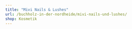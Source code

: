 ```yaml
---
title: "Mivi Nails & Lushes"
url: /buchholz-in-der-nordheide/mivi-nails-und-lushes/
shop: Kosmetik
---
```

